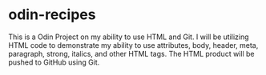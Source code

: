 # odin-recipes
This is a Odin Project on my ability to use HTML and Git. I will be utilizing HTML code to demonstrate my ability to use attributes, body, header, meta, paragraph, strong, italics, and other HTML tags. The HTML product will be pushed to GitHub using Git.